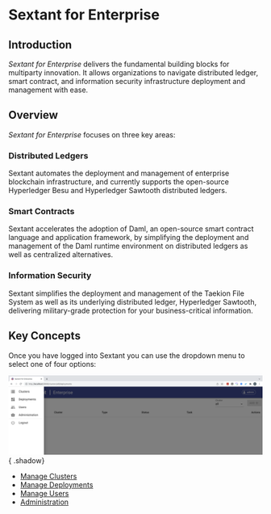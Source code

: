 # Sextant for Enterprise

## Introduction

_Sextant for Enterprise_ delivers the fundamental building blocks for
multiparty innovation. It allows organizations to navigate distributed ledger,
smart contract, and information security infrastructure deployment and
management with ease.

## Overview

_Sextant for Enterprise_ focuses on three key areas:

### Distributed Ledgers

Sextant automates the deployment and management of enterprise blockchain
infrastructure, and currently supports the open-source Hyperledger Besu and
Hyperledger Sawtooth distributed ledgers.

### Smart Contracts

Sextant accelerates the adoption of Daml, an open-source smart contract language
and application framework, by simplifying the deployment and management of the
Daml runtime environment on distributed ledgers as well as centralized
alternatives.

### Information Security

Sextant simplifies the deployment and management of the Taekion File System as
well as its underlying distributed ledger, Hyperledger Sawtooth, delivering
military-grade protection for your business-critical information.

## Key Concepts

Once you have logged into Sextant you can use the dropdown menu to select one of
four options:

![Sextant Navigation Dropdown Options](./images/sextant-navigation-dropdown-options.png){ .shadow}

- [Manage Clusters](clusters/overview.md)
- [Manage Deployments](deployments/overview.md)
- [Manage Users](users/overview.md)
- [Administration](admin/overview.md)
